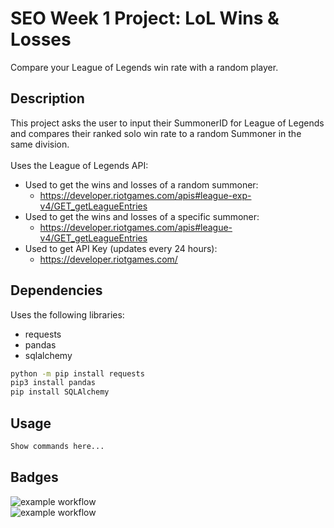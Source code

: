 # SEO Week 1 Project: LoL Wins & Losses
Compare your League of Legends win rate with a random player.

## Description
This project asks the user to input their SummonerID for League of Legends and compares their ranked solo win rate to a random Summoner in the same division.\
\
Uses the League of Legends API:
* Used to get the wins and losses of a random summoner:
    * https://developer.riotgames.com/apis#league-exp-v4/GET_getLeagueEntries
* Used to get the wins and losses of a specific summoner:
    * https://developer.riotgames.com/apis#league-v4/GET_getLeagueEntries
* Used to get API Key (updates every 24 hours):
    * https://developer.riotgames.com/

## Dependencies
Uses the following libraries:
* requests
* pandas 
* sqlalchemy 

```bash
python -m pip install requests
pip3 install pandas
pip install SQLAlchemy
```

## Usage
```python
Show commands here...
```

## Badges


![example workflow](https://github.com/creyez/SEO_W1Project/actions/workflows/style.yaml/badge.svg) \
![example workflow](https://github.com/creyez/SEO_W1Project/actions/workflows/test.yaml/badge.svg)
